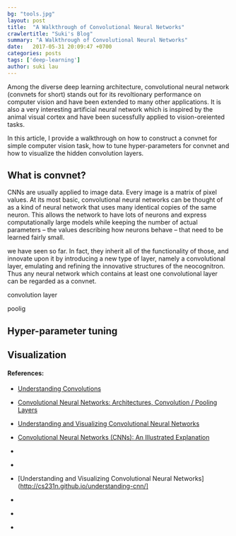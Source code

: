 ```yaml
---
bg: "tools.jpg"
layout: post
title:  "A Walkthrough of Convolutional Neural Networks"
crawlertitle: "Suki's Blog"
summary: "A Walkthrough of Convolutional Neural Networks"
date:   2017-05-31 20:09:47 +0700
categories: posts
tags: ['deep-learning']
author: suki lau
---
```


Among the diverse deep learning architecture, convolutional neural network (convnets for short) stands out for its revoltionary performance on computer vision and have been extended to many other applications. It is also a very interesting artificial neural network which is inspired by the animal visual cortex and have been sucessfully applied to vision-oreiented tasks.

In this article, I provide a walkthrough on how to construct a convnet for simple computer vision task, how to tune hyper-parameters for convnet and how to visualize the hidden convolution layers. 

## What is convnet?
CNNs are usually applied to image data. Every image is a matrix of pixel values. 
At its most basic, convolutional neural networks can be thought of as a kind of neural network that uses many identical copies of the same neuron. This allows the network to have lots of neurons and express computationally large models while keeping the number of actual parameters – the values describing how neurons behave – that need to be learned fairly small.

we have seen so far. In fact, they inherit all of the functionality of those, and innovate upon it by introducing a new type of layer, namely a convolutional layer, emulating and refining the innovative structures of the neocognitron. Thus any neural network which contains at least one convolutional layer can be regarded as a convnet.

convolution layer

poolig





## Hyper-parameter tuning








## Visualization







#### References:
* [Understanding Convolutions](http://colah.github.io/posts/2014-07-Understanding-Convolutions/)
* [Convolutional Neural Networks: Architectures, Convolution / Pooling Layers](http://cs231n.github.io/convolutional-networks/)
* [Understanding and Visualizing Convolutional Neural Networks](http://cs231n.github.io/understanding-cnn/)
* [Convolutional Neural Networks (CNNs): An Illustrated Explanation](http://xrds.acm.org/blog/2016/06/convolutional-neural-networks-cnns-illustrated-explanation/)


* [](http://rishy.github.io/ml/2017/01/05/how-to-train-your-dnn/)

* [](https://ml4a.github.io/ml4a/convnets/)
* [Understanding and Visualizing Convolutional Neural Networks](http://cs231n.github.io/understanding-cnn/]
* [](https://medium.com/rants-on-machine-learning/smarter-parameter-sweeps-or-why-grid-search-is-plain-stupid-c17d97a0e881)
* [](https://ml4a.github.io/ml4a/convnets/)
* [](https://ml4a.github.io/ml4a/looking_inside_neural_nets/)

